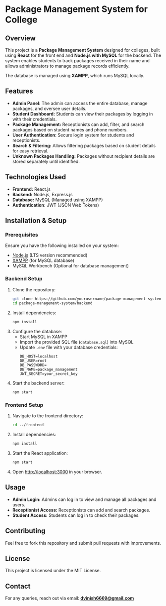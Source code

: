 # Package Management System for College

## Overview
This project is a **Package Management System** designed for colleges, built using **React** for the front end and **Node.js with MySQL** for the backend. The system enables students to track packages received in their name and allows administrators to manage package records efficiently.

The database is managed using **XAMPP**, which runs MySQL locally.

## Features
- **Admin Panel:** The admin can access the entire database, manage packages, and oversee user details.
- **Student Dashboard:** Students can view their packages by logging in with their credentials.
- **Package Management:** Receptionists can add, filter, and search packages based on student names and phone numbers.
- **User Authentication:** Secure login system for students and receptionists.
- **Search & Filtering:** Allows filtering packages based on student details for easy retrieval.
- **Unknown Packages Handling:** Packages without recipient details are stored separately until identified.

## Technologies Used
- **Frontend:** React.js
- **Backend:** Node.js, Express.js
- **Database:** MySQL (Managed using XAMPP)
- **Authentication:** JWT (JSON Web Tokens)

## Installation & Setup
### Prerequisites
Ensure you have the following installed on your system:
- [Node.js](https://nodejs.org/) (LTS version recommended)
- [XAMPP](https://www.apachefriends.org/) (for MySQL database)
- MySQL Workbench (Optional for database management)

### Backend Setup
1. Clone the repository:
   ```sh
   git clone https://github.com/yourusername/package-management-system.git
   cd package-management-system/backend
   ```
2. Install dependencies:
   ```sh
   npm install
   ```
3. Configure the database:
   - Start MySQL in XAMPP
   - Import the provided SQL file (`database.sql`) into MySQL
   - Update `.env` file with your database credentials:
     ```
     DB_HOST=localhost
     DB_USER=root
     DB_PASSWORD=
     DB_NAME=package_management
     JWT_SECRET=your_secret_key
     ```
4. Start the backend server:
   ```sh
   npm start
   ```

### Frontend Setup
1. Navigate to the frontend directory:
   ```sh
   cd ../frontend
   ```
2. Install dependencies:
   ```sh
   npm install
   ```
3. Start the React application:
   ```sh
   npm start
   ```
4. Open [http://localhost:3000](http://localhost:3000) in your browser.

## Usage
- **Admin Login:** Admins can log in to view and manage all packages and users.
- **Receptionist Access:** Receptionists can add and search packages.
- **Student Access:** Students can log in to check their packages.

## Contributing
Feel free to fork this repository and submit pull requests with improvements.

## License
This project is licensed under the MIT License.

## Contact
For any queries, reach out via email: **dvinish6669@gmail.com**


